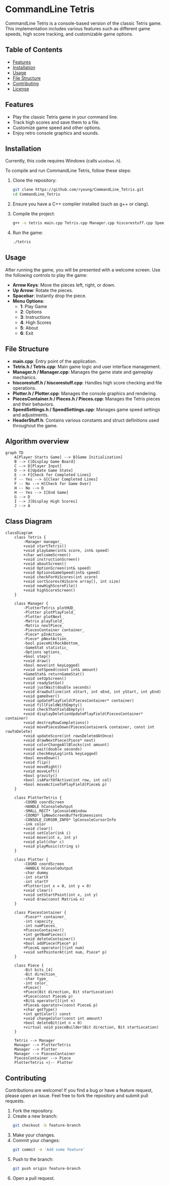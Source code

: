 # CommandLine Tetris

CommandLine Tetris is a console-based version of the classic Tetris game. This implementation includes various features such as different game speeds, high score tracking, and customizable game options.

## Table of Contents
- [Features](#features)
- [Installation](#installation)
- [Usage](#usage)
- [File Structure](#file-structure)
- [Contributing](#contributing)
- [License](#license)

## Features
- Play the classic Tetris game in your command line.
- Track high scores and save them to a file.
- Customize game speed and other options.
- Enjoy retro console graphics and sounds.

## Installation

Currently, this code requires Windows (calls `windows.h`).

To compile and run CommandLine Tetris, follow these steps:

1. Clone the repository:
    ```bash
    git clone https://github.com/ryoung/CommandLine_Tetris.git
    cd CommandLine_Tetris
    ```

2. Ensure you have a C++ compiler installed (such as g++ or clang).

3. Compile the project:
    ```bash
    g++ -o tetris main.cpp Tetris.cpp Manager.cpp hiscorestuff.cpp SpeedSettings.cpp Plotter.cpp
    ```

4. Run the game:
    ```bash
    ./tetris
    ```

## Usage
After running the game, you will be presented with a welcome screen. Use the following controls to play the game:

- **Arrow Keys**: Move the pieces left, right, or down.
- **Up Arrow**: Rotate the pieces.
- **Spacebar**: Instantly drop the piece.
- **Menu Options**:
  - **1**: Play Game
  - **2**: Options
  - **3**: Instructions
  - **4**: High Scores
  - **5**: About
  - **6**: Exit

## File Structure

- **main.cpp**: Entry point of the application.
- **Tetris.h / Tetris.cpp**: Main game logic and user interface management.
- **Manager.h / Manager.cpp**: Manages the game state and gameplay mechanics.
- **hiscorestuff.h / hiscorestuff.cpp**: Handles high score checking and file operations.
- **Plotter.h / Plotter.cpp**: Manages the console graphics and rendering.
- **PiecesContainer.h / Pieces.h / Pieces.cpp**: Manages the Tetris pieces and their behaviors.
- **SpeedSettings.h / SpeedSettings.cpp**: Manages game speed settings and adjustments.
- **HeaderStuff.h**: Contains various constants and struct definitions used throughout the game.

## Algorithm overview

```mermaid
graph TD
    A[Player Starts Game] --> B[Game Initialization]
    B --> C[Display Game Board]
    C --> D[Player Input]
    D --> E[Update Game State]
    E --> F{Check for Completed Lines}
    F -- Yes --> G[Clear Completed Lines]
    F -- No --> H[Check for Game Over]
    H -- No --> D
    H -- Yes --> I[End Game]
    G --> D
    I --> J[Display High Scores]
    J --> A
```

## Class Diagram

```mermaid
classDiagram
    class Tetris {
        -Manager manager_
        +void startTetris()
        +void playGame(int& score, int& speed)
        +char welcomeScreen()
        +void instructionScreen()
        +void aboutScreen()
        +void OptionScreen(int& speed)
        +void OptionsGameSpeed(int& speed)
        +void checkForHiScores(int score)
        +void sortScores(HiScore array[], int size)
        +void newHighScoreFile()
        +void highScoreScreen()
    }

    class Manager {
        -PlotterTetris plotHUD_
        -Plotter plotPlayField_
        -Plotter plotNext_
        -Matrix playField_
        -Matrix nextPiece_
        -PiecesContainer container_
        -Piece* pInAction_
        -Piece* pNextAction_
        -bool pieceHitRockBottom_
        -GameStat statistic_
        -Options options_
        +bool step()
        +void draw()
        +bool move(int keyLogged)
        +void setSpeed(const int& amount)
        +GameStat& returnGameStat()
        +void setUpScreen()
        +void readySetGo()
        +void justWait(double seconds)
        +void drawOutline(int xStart, int xEnd, int yStart, int yEnd)
        +void gameOver()
        +void updatePlayField(PiecesContainer* container)
        +void fillFieldWithEmpty()
        +void checkThatFieldEmpty()
        +void displayDeletionUpdatePlayField(PiecesContainer* container)
        +void destroyRowCompletions()
        +void movePiecesDown(PiecesContainer& container, const int rowToDelete)
        +void updateScore(int rowsDeletedAtOnce)
        +void drawNextPiece(Piece* next)
        +void colorChangeAllBlocks(int amount)
        +void wait(double seconds)
        +void checkKeyLog(int& keyLogged)
        +bool moveDown()
        +void flip()
        +void moveRight()
        +void moveLeft()
        +bool gravity()
        +bool isAPartOfActive(int row, int col)
        +bool moveActiveToPlayField(Piece& p)
    }

    class PlotterTetris {
        -COORD coordScreen
        -HANDLE hConsoleOutput
        -SMALL_RECT* lpConsoleWindow
        -COORD* lpNewScreenBufferDimensions
        -CONSOLE_CURSOR_INFO* lpConsoleCursorInfo
        -ink color
        +void clear()
        +void setColor(ink i)
        +void move(int x, int y)
        +void plot(char c)
        +void playMusic(string s)
    }

    class Plotter {
        -COORD coordScreen
        -HANDLE hConsoleOutput
        -char dummy
        -int startX
        -int startY
        +Plotter(int x = 0, int y = 0)
        +void clear()
        +void setStartPoint(int x, int y)
        +void draw(const Matrix& n)
    }

    class PiecesContainer {
        -Piece** container_
        -int capacity_
        -int numPieces_
        +PiecesContainer()
        +int getNumPieces()
        +void deleteContainer()
        +bool addPiece(Piece* p)
        +Piece& operator[](int num)
        +void setPointerAt(int num, Piece* p)
    }

    class Piece {
        -Bit bits_[4]
        -Bit direction_
        -char type_
        -int color_
        +Piece()
        +Piece(Bit direction, Bit startLocation)
        +Piece(const Piece& p)
        +Bit& operator[](int n)
        +Piece& operator=(const Piece& p)
        +char getType()
        +int getColor() const
        +void changeColor(const int amount)
        +bool deleteBit(int n = 0)
        +virtual void pieceBuilder(Bit direction, Bit startLocation)
    }

    Tetris --> Manager
    Manager --> PlotterTetris
    Manager --> Plotter
    Manager --> PiecesContainer
    PiecesContainer --> Piece
    PlotterTetris <|-- Plotter
```

## Contributing
Contributions are welcome! If you find a bug or have a feature request, please open an issue. Feel free to fork the repository and submit pull requests.

1. Fork the repository.
2. Create a new branch:
    ```bash
    git checkout -b feature-branch
    ```
3. Make your changes.
4. Commit your changes:
    ```bash
    git commit -m 'Add some feature'
    ```
5. Push to the branch:
    ```bash
    git push origin feature-branch
    ```
6. Open a pull request.



